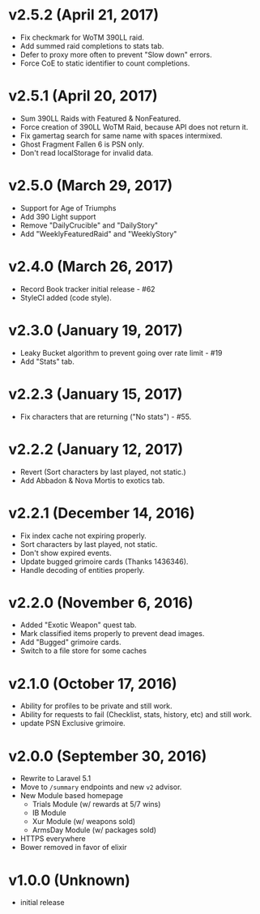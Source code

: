 # v2.5.2 (April 21, 2017)
 * Fix checkmark for WoTM 390LL raid.
 * Add summed raid completions to stats tab.
 * Defer to proxy more often to prevent "Slow down" errors.
 * Force CoE to static identifier to count completions.

# v2.5.1 (April 20, 2017)
 * Sum 390LL Raids with Featured & NonFeatured.
 * Force creation of 390LL WoTM Raid, because API does not return it.
 * Fix gamertag search for same name with spaces intermixed.
 * Ghost Fragment Fallen 6 is PSN only.
 * Don't read localStorage for invalid data.

# v2.5.0 (March 29, 2017)
 * Support for Age of Triumphs
 * Add 390 Light support
 * Remove "DailyCrucible" and "DailyStory"
 * Add "WeeklyFeaturedRaid" and "WeeklyStory"

# v2.4.0 (March 26, 2017)
 * Record Book tracker initial release - #62
 * StyleCI added (code style).

# v2.3.0 (January 19, 2017)
 * Leaky Bucket algorithm to prevent going over rate limit - #19
 * Add "Stats" tab.

# v2.2.3 (January 15, 2017)
 * Fix characters that are returning ("No stats") - #55.

# v2.2.2 (January 12, 2017)
 * Revert (Sort characters by last played, not static.)
 * Add Abbadon & Nova Mortis to exotics tab.

# v2.2.1 (December 14, 2016)
 * Fix index cache not expiring properly.
 * Sort characters by last played, not static.
 * Don't show expired events.
 * Update bugged grimoire cards (Thanks 1436346).
 * Handle decoding of entities properly.

# v2.2.0 (November 6, 2016)
 * Added "Exotic Weapon" quest tab.
 * Mark classified items properly to prevent dead images.
 * Add "Bugged" grimoire cards.
 * Switch to a file store for some caches

# v2.1.0 (October 17, 2016)
 * Ability for profiles to be private and still work.
 * Ability for requests to fail (Checklist, stats, history, etc) and still work.
 * update PSN Exclusive grimoire.

# v2.0.0 (September 30, 2016)
 * Rewrite to Laravel 5.1
 * Move to `/summary` endpoints and new `v2` advisor.
 * New Module based homepage
   * Trials Module (w/ rewards at 5/7 wins)
   * IB Module
   * Xur Module (w/ weapons sold)
   * ArmsDay Module (w/ packages sold)
 * HTTPS everywhere
 * Bower removed in favor of elixir

# v1.0.0 (Unknown)
 * initial release